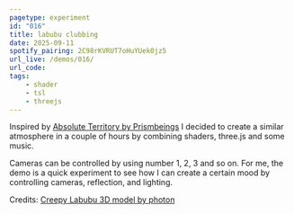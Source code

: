 ```yaml
---
pagetype: experiment
id: "016"
title: labubu clubbing
date: 2025-09-11
spotify_pairing: 2C98rKVRUT7oHuYUek0jz5
url_live: /demos/016/
url_code: 
tags: 
    - shader
    - tsl
    - threejs
---
```

Inspired by [Absolute Territory by Prismbeings](https://www.youtube.com/watch?v=9r8pxIogxZ0) I decided to create a similar atmosphere in a couple of hours by combining shaders, three.js and some music.

Cameras can be controlled by using number 1, 2, 3 and so on. For me, the demo is a quick experiment to see how I can create a certain mood by controlling cameras, reflection, and lighting.

Credits: [Creepy Labubu 3D model by photon](https://sketchfab.com/3d-models/creepy-labubu-c28dbf34cfd5424e934033f464412c79)